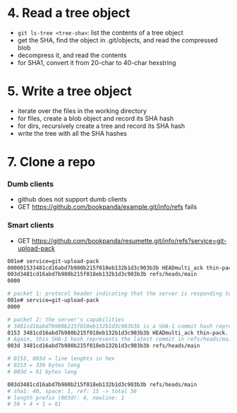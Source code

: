 # 4. Read a tree object
- `git ls-tree <tree-sha>`: list the contents of a tree object
- get the SHA, find the object in .git/objects, and read the compressed blob
- decompress it, and read the contents
- for SHA1, convert it from 20-char to 40-char hexstring

# 5. Write a tree object
- iterate over the files in the working directory
- for files, create a blob object and record its SHA hash
- for dirs, recursively create a tree and record its SHA hash
- write the tree with all the SHA hashes

# 7. Clone a repo
### Dumb clients
- github does not support dumb clients
- GET https://github.com/bookpanda/example.git/info/refs fails

### Smart clients
- GET https://github.com/bookpanda/resumette.git/info/refs?service=git-upload-pack
```bash
001e# service=git-upload-pack
000001533481cd16abd7b980b215f018eb132b1d3c903b3b HEAD multi_ack thin-pack side-band side-band-64k ofs-delta shallow deepen-since deepen-not deepen-relative no-progress include-tag multi_ack_detailed allow-tip-sha1-in-want allow-reachable-sha1-in-want no-done symref=HEAD:refs/heads/main filter object-format=sha1 agent=git/github-413959fa1280
003d3481cd16abd7b980b215f018eb132b1d3c903b3b refs/heads/main
0000

# packet 1: protocol header indicating that the server is responding to a git-upload-pack
001e# service=git-upload-pack
0000

# packet 2: the server's capabilities
# 3481cd16abd7b980b215f018eb132b1d3c903b3b is a SHA-1 commit hash representing the latest commit referenced by HEAD
0153 3481cd16abd7b980b215f018eb132b1d3c903b3b HEAD multi_ack thin-pack...
# Again, this SHA-1 hash represents the latest commit in refs/heads/main (the main branch)
003d 3481cd16abd7b980b215f018eb132b1d3c903b3b refs/heads/main

# 0153, 003d = line lenghts in hex
# 0153 = 339 bytes long
# 003d = 61 bytes long

003d3481cd16abd7b980b215f018eb132b1d3c903b3b refs/heads/main
# sha1: 40, space: 1, ref: 15 -> total 56
# length prefix (003d): 4, newline: 1
# 56 + 4 + 1 = 61
```